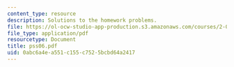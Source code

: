 ```yaml
---
content_type: resource
description: Solutions to the homework problems.
file: https://ol-ocw-studio-app-production.s3.amazonaws.com/courses/2-032-dynamics-fall-2004/0abc6a4ea551c155c7525bcbd64a2417_pss06.pdf
file_type: application/pdf
resourcetype: Document
title: pss06.pdf
uid: 0abc6a4e-a551-c155-c752-5bcbd64a2417
---
```

